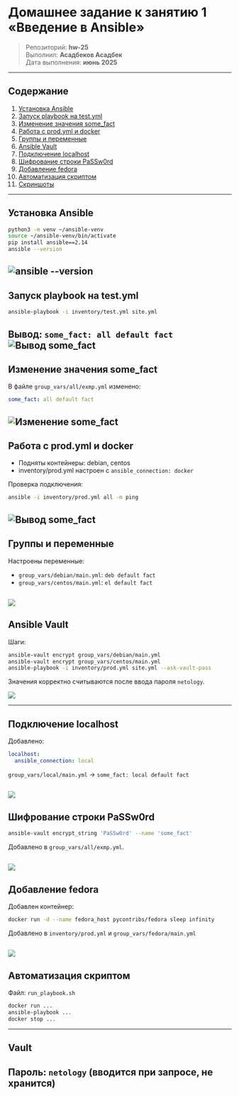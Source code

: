 # Домашнее задание к занятию 1 «Введение в Ansible»

> Репозиторий: **hw‑25**  
> Выполнил: **Асадбеков Асадбек**  
> Дата выполнения: **июнь 2025**
---

## Содержание

1. [Установка Ansible](#установка-ansible)
2. [Запуск playbook на test.yml](#запуск-playbook-на-testyml)
3. [Изменение значения some_fact](#изменение-значения-some_fact)
4. [Работа с prod.yml и docker](#работа-с-prodyml-и-docker)
5. [Группы и переменные](#группы-и-переменные)
6. [Ansible Vault](#ansible-vault)
7. [Подключение localhost](#подключение-localhost)
8. [Шифрование строки PaSSw0rd](#шифрование-строки-passw0rd)
9. [Добавление fedora](#добавление-fedora)
10. [Автоматизация скриптом](#автоматизация-скриптом)
11. [Скриншоты](#скриншоты)
---

## Установка Ansible

```bash
python3 -m venv ~/ansible-venv
source ~/ansible-venv/bin/activate
pip install ansible==2.14
ansible --version
```
![ansible --version](https://github.com/asad-bekov/hw-25/raw/main/img/1.png)
---

## Запуск playbook на test.yml

```bash
ansible-playbook -i inventory/test.yml site.yml
```

Вывод: `some_fact: all default fact`
![Вывод `some_fact`](https://github.com/asad-bekov/hw-25/raw/main/img/3.png)
---

## Изменение значения some_fact

В файле `group_vars/all/exmp.yml` изменено:

```yaml
some_fact: all default fact
```
![Изменение `some_fact`](https://github.com/asad-bekov/hw-25/raw/main/img/4.png)
---

## Работа с prod.yml и docker

- Подняты контейнеры: debian, centos
- inventory/prod.yml настроен с `ansible_connection: docker`

Проверка подключения:

```bash
ansible -i inventory/prod.yml all -m ping
```
![Вывод `some_fact`](https://github.com/asad-bekov/hw-25/raw/main/img/5.png)
---

## Группы и переменные

Настроены переменные:

- `group_vars/debian/main.yml`: `deb default fact`
- `group_vars/centos/main.yml`: `el default fact`

![](https://github.com/asad-bekov/hw-25/raw/main/img/7.png)
---

## Ansible Vault

Шаги:

```bash
ansible-vault encrypt group_vars/debian/main.yml
ansible-vault encrypt group_vars/centos/main.yml
ansible-playbook -i inventory/prod.yml site.yml --ask-vault-pass
```

Значения корректно считываются после ввода пароля `netology`.

![](https://github.com/asad-bekov/hw-25/raw/main/img/8.png)

---

## Подключение localhost

Добавлено:

```yaml
localhost:
  ansible_connection: local
```

`group_vars/local/main.yml` → `some_fact: local default fact`

![](https://github.com/asad-bekov/hw-25/raw/main/img/9.png)
---

## Шифрование строки PaSSw0rd

```bash
ansible-vault encrypt_string 'PaSSw0rd' --name 'some_fact'
```

Добавлено в `group_vars/all/exmp.yml`.

![](https://github.com/asad-bekov/hw-25/raw/main/img/10.png)
---

## Добавление fedora

Добавлен контейнер:

```bash
docker run -d --name fedora_host pycontribs/fedora sleep infinity
```

Добавлено в `inventory/prod.yml` и `group_vars/fedora/main.yml`

![](https://github.com/asad-bekov/hw-25/raw/main/img/11.png)
---

## Автоматизация скриптом

Файл: `run_playbook.sh`

```bash
docker run ...
ansible-playbook ...
docker stop ...
```
---

## Vault

**Пароль:** `netology` (вводится при запросе, не хранится)
---
